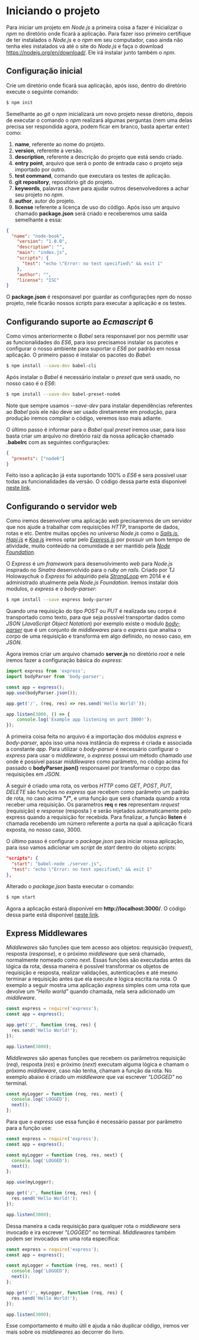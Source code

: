 # Iniciando o projeto

Para iniciar um projeto em *Node.js* a primeira coisa a fazer é inicializar o *npm* no diretório onde ficará a aplicação. Para fazer isso primeiro certifique de ter instalados o *Node.js* e o *npm* em seu computador, caso ainda não tenha eles instalados vá até o site do *Node.js* e faça o download https://nodejs.org/en/download/. Ele irá instalar junto também o *npm*.

## Configuração inicial
Crie um diretório onde ficará sua aplicação, após isso, dentro do diretório execute o seguinte comando:

```sh 
$ npm init
```

Semelhante ao *git* o *npm* inicializará um novo projeto nesse diretório, depois de executar o comando o *npm* realizará algumas perguntas (nem uma delas precisa ser respondida agora, podem ficar em branco, basta apertar enter) como:

1. **name**, referente ao nome do projeto.
2. **version**, referente a versão.
3. **description**, referente a descrição do projeto que está sendo criado.
4. **entry point**, arquivo que será o ponto de entrada caso o projeto seja importado por outro. 
5. **test command**, comando que executara os testes de aplicação. 
6. **git repository**, repositório git do projeto.
7. **keywords**, palavras chave para ajudar outros desenvolvedores a achar seu projeto no *npm*.
8. **author**, autor do projeto.
9. **license** referente a licença de uso do código.
Após isso um arquivo chamado **package.json** será criado e receberemos uma saída semelhante a essa:

```json
{
  "name": "node-book",
    "version": "1.0.0",
    "description": "",
    "main": "index.js",
    "scripts": {
      "test": "echo \"Error: no test specified\" && exit 1"
    },
    "author": "",
    "license": "ISC"
}
```

O **package.json** é responsavel por guardar as configurações *npm* do nosso projeto, nele ficarão nossos *scripts* para executar a aplicação e os testes.

## Configurando suporte ao *Ecmascript* 6 
Como vimos anteriormente o *Babel* sera responsavel por nos permitir usar as funcionalidades do *ES6*, para isso precisamos instalar os pacotes e configurar o nosso ambiente para suportar o *ES6* por padrão em nossa aplicação.
O primeiro passo é instalar os pacotes do *Babel*:

```sh
$ npm install --save-dev babel-cli
```

Após instalar o *Babel* é necessário instalar o *preset* que será usado, no nosso caso é o *ES6*:
```sh
$ npm install --save-dev babel-preset-node6
```

Note que sempre usamos *--save-dev* para instalar dependências referentes ao *Babel* pois ele não deve ser usado diretamente em produção, para produção iremos compilar o código, veremos isso mais adiante.

O último passo é informar para o *Babel* qual *preset* iremos usar, para isso basta criar um arquivo no diretório raiz da nossa aplicação chamado **.babelrc** com as seguintes configurações:

```json
{
  "presets": ["node6"]
}
```

Feito isso a aplicação já esta suportando 100% o *ES6* e sera possivel usar todas as funcionalidades da versão.
O código dessa parte está disponivel [neste link](https://github.com/waldemarnt/building-testable-apis-with-nodejs-code/tree/step1).

## Configurando o servidor web
Como iremos desenvolver uma aplicação *web* precisaremos de um servidor que nos ajude a trabalhar com requisições *HTTP*, transporte de dados, rotas e etc. Dentre muitas opções no universo *Node.js* como o [*Sails.js*](), [*Hapi.js*]() e [*Koa.js*]() iremos optar pelo [*Express.js*]() por possuir um bom tempo de atividade, muito conteúdo na comunidade e ser mantido pela [*Node Foundation*]().

O *Express* é um *framework* para desenvolvimento *web* para *Node.js* inspirado no *Sinatra* desenvolvido para o *ruby on rails*. Criado por TJ Holowaychuk o *Express* foi adquirido pela [*StrongLoop*]() em 2014 e é administrado atualmente pela *Node.js Foundation*.
Iremos instalar dois modulos, o *express* e o *body-parser*:

```sh
$ npm install --save express body-parser
```

Quando uma requisição do tipo *POST* ou *PUT* é realizada seu corpo é transportado como texto, para que seja possível transportar dados como *JSON* (*JavaScript Object Notation*) por exemplo existe o modulo [*body-parser*]() que é um conjunto de *middlewares* para o *express* que analisa o corpo de uma requisição e transforma em algo definido, no nosso caso, em *JSON*.

Agora iremos criar um arquivo chamado **server.js** no diretório *root* e nele iremos fazer a configuração básica do *express*:

```javascript
import express from 'express';
import bodyParser from 'body-parser';

const app = express();
app.use(bodyParser.json());

app.get('/', (req, res) => res.send('Hello World!'));

app.listen(3000, () => {
    console.log('Example app listening on port 3000!');
});
```

A primeira coisa feita no arquivo é a importação dos módulos *express* e *body-parser*, após isso uma nova instância do express é criada e associada a constante *app*. Para utilizar o *body-parser* é necessário configurar o *express* para usar o *middleware*, o *express* possui um método chamado *use* onde é possível passar *middlewares* como parâmetro, no código acima foi passado o **bodyParser.json()** responsavel por transformar o corpo das requisições em *JSON*.

A seguir é criado uma rota, os verbos *HTTP* como *GET*, *POST*, *PUT*, *DELETE* são funções no *express* que recebem como parâmetro um padrão de rota, no caso acima **"/"**, e uma função que será chamada quando a rota receber uma requisição. Os parametros **req** e **res** representam *request* (requisição) e *response* (resposta ) e serão injetados automaticamente pelo express quando a requisição for recebida.
Para finalizar, a função **listen** é chamada recebendo um número referente a porta na qual a aplicação ficará exposta, no nosso caso, 3000.

O último passo é configurar o *package.json* para iniciar nossa aplicação, para isso vamos adicionar um *script* de *start* dentro do objeto *scripts*:

```json
"scripts": {
  "start": "babel-node ./server.js",
  "test": "echo \"Error: no test specified\" && exit 1"
},
```

Alterado o *package.json* basta executar o comando: 

```sh
$ npm start
```

Agora a aplicação estará disponível em **http://localhost:3000/**.
O código dessa parte está disponivel [neste link](https://github.com/waldemarnt/building-testable-apis-with-nodejs-code/tree/step2).

## Express Middlewares 

*Middlewares* são funções que tem acesso aos objetos: requisição (*request*), resposta (*response*), e o próximo *middleware* que será chamado, normalmente nomeado como *next*.
Essas funções são executadas antes da lógica da rota, dessa maneira é possível transformar os objetos de requisição e resposta, realizar validações, autenticações e até mesmo terminar a requisição antes que ela execute e lógica escrita na rota. 
O exemplo a seguir mostra uma aplicação *express* simples com uma rota que devolve um *"Hello world"* quando chamada, nela sera adicionado um *middleware*.

```javascript
const express = require('express');
const app = express();

app.get('/', function (req, res) {
  res.send('Hello World!');
});

app.listen(3000);
```

*Middlewares* são apenas funções que recebem os parâmetros requisição (*req*), resposta (*res*) e próximo (*next*) executam alguma lógica e chamam o próximo *middleware*, caso não tenha, chamam a função da rota.
No exemplo abaixo é criado um *middleware* que vai escrever *"LOGGED"* no terminal.

```javascript
const myLogger = function (req, res, next) {
  console.log('LOGGED');
  next();
};
```

Para que o *express* use essa função é necessário passar por parâmetro para a função use:

```javascript
const express = require('express');
const app = express();

const myLogger = function (req, res, next) {
  console.log('LOGGED');
  next();
};

app.use(myLogger);

app.get('/', function (req, res) {
  res.send('Hello World!');
});

app.listen(3000);
```

Dessa maneira a cada requisição para qualquer rota o *middleware* sera invocado e ira escrever *"LOGGED"* no terminal.
*Middlewares* também podem ser invocados em uma rota específica:

```javascript
const express = require('express');
const app = express();

const myLogger = function (req, res, next) {
  console.log('LOGGED');
  next();
};

app.get('/', myLogger, function (req, res) {
  res.send('Hello World!');
});

app.listen(3000);
```

Esse comportamento é muito útil e ajuda a não duplicar código, iremos ver mais sobre os *middlewares* ao decorrer do livro.
